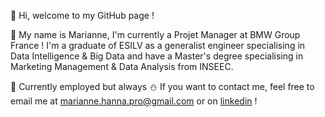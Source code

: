 👋 Hi, welcome to my GitHub page ! 

💬 My name is Marianne, I'm currently a Projet Manager at BMW Group France ! I'm a graduate of ESILV as a generalist engineer specialising in Data Intelligence & Big Data and have a Master's degree specialising in Marketing Management & Data Analysis from INSEEC.

🔭 Currently employed but always ⛄ If you want to contact me, feel free to email me at marianne.hanna.pro@gmail.com or on [linkedin](#www.linkedin.com/in/marianne-hanna-0b1aaa17a) !
